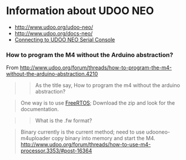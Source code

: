 # Information about UDOO NEO

* http://www.udoo.org/udoo-neo/
* http://www.udoo.org/docs-neo/
* [Connecting to UDOO NEO Serial Console](http://gmacario.github.io/howto/udoo/neo/embedded/software/development/2015/11/08/connecting-to-udoo-neo-serial-console.html)

### How to program the M4 without the Arduino abstraction?

From http://www.udoo.org/forum/threads/how-to-program-the-m4-without-the-arduino-abstraction.4210

>> As the title say, How to program the m4 without the arduino abstraction?

> One way is to use [FreeRTOS](http://www.nxp.com/products/microcontrollers-and-processors/arm-processors/i.mx-applications-processors/i.mx-6-processors/i.mx6qp/i.mx-6-series-software-and-development-tool-resources:IMX6_SW); Download the zip and look for the documentation.

>> What is the .fw format?

> Binary currently is the current method; need to use udooneo-m4uploader copy binary into memory and start the M4.
> http://www.udoo.org/forum/threads/how-to-use-m4-processor.3353/#post-16364
 


<!-- EOF -->
